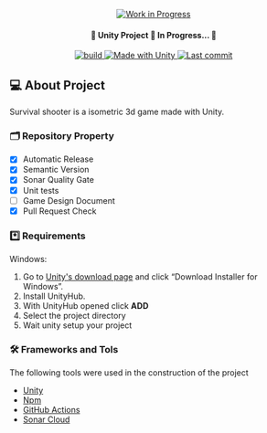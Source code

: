 <p align="center">
  <a href="https://unform.dev">
    <img src="https://user-images.githubusercontent.com/21977794/119066820-017c2900-b9b7-11eb-9494-c99dedd64aed.gif" alt="Work in Progress" />
  </a>
</p>
<h4 align="center"> 
	🚧  Unity Project 🚀 In Progress...  🚧
</h4>

<p align="center">
    <a href="https://github.com/ChristyanS/survival-shooter/actions/workflows/build.yml">
        <img alt="build" src="https://github.com/ChristyanS/survival-shooter/actions/workflows/build.yml/badge.svg?style=flat-square">
    </a>
    <a href="https://unity3d.com">
        <img alt="Made with Unity" src="https://img.shields.io/badge/Made%20with-Unity-57b9d3.svg?logo=unity">
    </a>
    <a href="https://github.com/ChristyanS/survival-shooter/commits">
        <img alt="Last commit" src="https://img.shields.io/github/last-commit/ChristyanS/survival-shooter">
    </a>
</p>

## 💻 About Project

Survival shooter is a isometric 3d game made with Unity. 

### 🗂️ Repository Property

- [x] Automatic Release
- [x] Semantic Version
- [x] Sonar Quality Gate
- [x] Unit tests
- [ ] Game Design Document
- [x] Pull Request Check

### *️⃣ Requirements

Windows:
1. Go to [Unity's download page](https://store.unity.com/download) and click “Download Installer for Windows”.
1. Install UnityHub.
1. With UnityHub opened click **ADD**
1. Select the project directory
1. Wait unity setup your project

### 🛠 Frameworks and Tols

The following tools were used in the construction of the project

- [Unity](https://store.unity.com/download)
- [Npm](https://www.npmjs.com)
- [GitHub Actions](https://github.com/features/actions)
- [Sonar Cloud](https://sonarcloud.io)